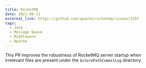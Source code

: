 ```yaml
---
title: RocketMQ
date: 2021-08-13
external_link: https://github.com/apache/rocketmq/issues/3257
tags:
  - Java
  - Message Queue
  - Middleware
  - Apache
---
```

This PR improves the robustness of RocketMQ server startup when irrelevant files are present under the `$storePathCommitLog` directory.

<!--more-->
